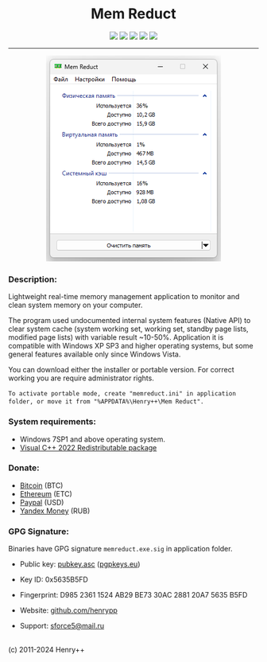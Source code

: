 <h1 align="center">Mem Reduct</h1>

<p align="center">
	<a href="https://github.com/henrypp/memreduct/releases"><img src="https://img.shields.io/github/v/release/henrypp/memreduct?style=flat-square&include_prereleases&label=version" /></a>
	<a href="https://github.com/henrypp/memreduct/releases"><img src="https://img.shields.io/github/downloads/henrypp/memreduct/total.svg?style=flat-square" /></a>
	<a href="https://github.com/henrypp/memreduct/issues"><img src="https://img.shields.io/github/issues-raw/henrypp/memreduct.svg?style=flat-square&label=issues" /></a>
	<a href="https://github.com/henrypp/memreduct/graphs/contributors"><img src="https://img.shields.io/github/contributors/henrypp/memreduct?style=flat-square" /></a>
	<a href="https://github.com/henrypp/memreduct/blob/master/LICENSE"><img src="https://img.shields.io/github/license/henrypp/memreduct?style=flat-square" /></a>
</p>

-------

<p align="center">
	<img src="/images/memreduct.png?cachefix" />
</p>

### Description:
Lightweight real-time memory management application to monitor
and clean system memory on your computer.

The program used undocumented internal system features (Native API) to clear
system cache (system working set, working set, standby page lists, modified page
lists) with variable result ~10-50%. Application it is compatible with Windows XP SP3 and
higher operating systems, but some general features available only since Windows Vista.

You can download either the installer or portable version. For correct working you are require administrator rights.

```
To activate portable mode, create "memreduct.ini" in application folder, or move it from "%APPDATA%\Henry++\Mem Reduct".
```

### System requirements:
- Windows 7SP1 and above operating system.
- [Visual C++ 2022 Redistributable package](https://learn.microsoft.com/en-us/cpp/windows/latest-supported-vc-redist?view=msvc-170)

### Donate:
- [Bitcoin](https://www.blockchain.com/btc/address/1LrRTXPsvHcQWCNZotA9RcwjsGcRghG96c) (BTC)
- [Ethereum](https://www.blockchain.com/explorer/addresses/eth/0xe2C84A62eb2a4EF154b19bec0c1c106734B95960) (ETC)
- [Paypal](https://paypal.me/henrypp) (USD)
- [Yandex Money](https://yoomoney.ru/to/4100115776040583) (RUB)

### GPG Signature:
Binaries have GPG signature `memreduct.exe.sig` in application folder.

- Public key: [pubkey.asc](https://raw.githubusercontent.com/henrypp/builder/master/pubkey.asc) ([pgpkeys.eu](https://pgpkeys.eu/pks/lookup?op=index&fingerprint=on&search=0x5635B5FD))
- Key ID: 0x5635B5FD
- Fingerprint: D985 2361 1524 AB29 BE73 30AC 2881 20A7 5635 B5FD

- Website: [github.com/henrypp](https://github.com/henrypp)
- Support: sforce5@mail.ru
<br />
(c) 2011-2024 Henry++
